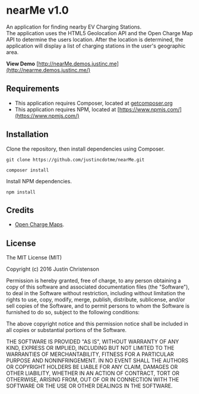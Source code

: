 # nearMe v1.0
  An application for finding nearby EV Charging Stations.  
  The application uses the HTML5 Geolocation API and the Open Charge Map API to determine the users location. 
  After the location is determined, the application will display a list of charging stations in the user's geographic area.

 **View Demo**
 [http://nearMe.demos.justinc.me](http://nearme.demos.justinc.me/)


## Requirements
 - This application requires Composer, located at [getcomposer.org](https://getcomposer.org/)
 - This application requires NPM, located at [https://www.npmjs.com/](https://www.npmjs.com/)

## Installation

 Clone the repository, then install dependencies using Composer.
 
    git clone https://github.com/justincdotme/nearMe.git

    composer install
    
 Install NPM dependencies.
    
    npm install
    
        

## Credits

 -  [Open Charge Maps](http://openchargemap.org/site/develop).

## License

 The MIT License (MIT)
 
 Copyright (c) 2016 Justin Christenson
 
 Permission is hereby granted, free of charge, to any person obtaining a copy
 of this software and associated documentation files (the "Software"), to deal
 in the Software without restriction, including without limitation the rights
 to use, copy, modify, merge, publish, distribute, sublicense, and/or sell
 copies of the Software, and to permit persons to whom the Software is
 furnished to do so, subject to the following conditions:
 
 The above copyright notice and this permission notice shall be included in
 all copies or substantial portions of the Software.
 
 THE SOFTWARE IS PROVIDED "AS IS", WITHOUT WARRANTY OF ANY KIND, EXPRESS OR
 IMPLIED, INCLUDING BUT NOT LIMITED TO THE WARRANTIES OF MERCHANTABILITY,
 FITNESS FOR A PARTICULAR PURPOSE AND NONINFRINGEMENT. IN NO EVENT SHALL THE
 AUTHORS OR COPYRIGHT HOLDERS BE LIABLE FOR ANY CLAIM, DAMAGES OR OTHER
 LIABILITY, WHETHER IN AN ACTION OF CONTRACT, TORT OR OTHERWISE, ARISING FROM,
 OUT OF OR IN CONNECTION WITH THE SOFTWARE OR THE USE OR OTHER DEALINGS IN
 THE SOFTWARE.